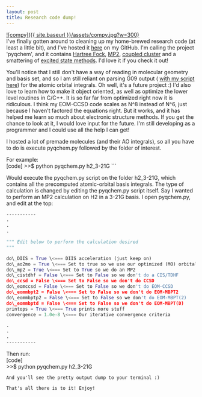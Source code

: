 ```yaml
--- 
layout: post 
title: Research code dump! 
---
```


[![compy]({{ site.baseurl }}/assets/compy.jpg?w=300)](http://joshuagoings.files.wordpress.com/2013/12/compy.jpg)  
I've finally gotten around to cleaning up my home-brewed research code (at least a little bit), and I've hosted it [here](https://github.com/jjgoings/pyqchem) on my GitHub. I'm calling the project 'pyqchem', and it contains [Hartree Fock](http://joshuagoings.wordpress.com/2013/04/24/hartree-fock-self-consistent-field-procedure/ "Hartree-Fock Self Consistent Field Procedure"), [MP2](http://joshuagoings.wordpress.com/2013/06/15/mp2-with-python/ "MP2 with Python"), [coupled cluster](http://joshuagoings.wordpress.com/2013/07/17/coupled-cluster-with-singles-and-doubles-ccsd-in-python/ "Coupled Cluster with Singles and Doubles (CCSD) in Python") and a smattering of [excited state methods](http://joshuagoings.wordpress.com/2013/05/27/tdhf-cis-in-python/ "TDHF + CIS in Python"). I'd love it if you check it out!

You'll notice that I still don't have a way of reading in molecular geometry and basis set, and so I am still reliant on parsing G09 output ( [with my script here](http://joshuagoings.wordpress.com/2013/09/02/gaussian-matrix-parser/ "Gaussian Matrix Parser")) for the atomic orbital integrals. Oh well, it's a future project :) I'd also love to learn how to make it object oriented, as well as optimize the lower level routines in C/C++. It is so far far from optimized right now it is ridiculous. I think my EOM-CCSD code scales as N^8 instead of N^6, just because I haven't factored the equations right. But it works, and it has helped me learn so much about electronic structure methods. If you get the chance to look at it, I would love input for the future. I'm still developing as a programmer and I could use all the help I can get!

I hosted a lot of premade molecules (and their AO integrals), so all you have to do is execute pyqchem.py followed by the folder of interest.

For example:  
 [code] \>\>$ python pyqchem.py h2\_3-21G ```

Would execute the pyqchem.py script on the folder h2\_3-21G, which contains all the precomputed atomic-orbital basis integrals. The type of calculation is changed by editing the pyqchem.py script itself. Say I wanted to perform an MP2 calculation on H2 in a 3-21G basis. I open pyqchem.py, and edit at the top:

```python  
-----------  
.  
.  
.

""" Edit below to perform the calculation desired  
"""

do\_DIIS = True \<=== DIIS acceleration (just keep on)  
do\_ao2mo = True \<=== Set to true so we use our optimized (MO) orbitals from SCF  
do\_mp2 = True \<=== Set to True so we do an MP2  
do\_cistdhf = False \<=== Set to False so we don't do a CIS/TDHF  
do\_ccsd = False \<=== Set to False so we don't do CCSD  
do\_eomccsd = False \<=== Set to False so we don't do EOM-CCSD  
do\_eommbpt2 = False \<=== Set to False so we don't do EOM-MBPT2  
do\_eommbptp2 = False \<=== Set to False so we don't do EOM-MBPT(2)  
do\_eommbptd = False \<=== Set to False so we don't do EOM-MBPT(D)  
printops = True \<=== True prints more stuff  
convergence = 1.0e-8 \<=== Our iterative convergence criteria

.  
.  
.  
-----------  
```  
Then run:  
[code]  
 \>\>$ python pyqchem.py h2\_3-21G  
```  
And you'll see the pretty output dump to your terminal :)

That's all there is to it! Enjoy!

